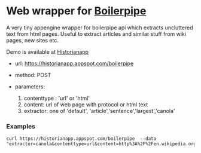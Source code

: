 
# Web wrapper for [Boilerpipe](https://code.google.com/p/boilerpipe/) 

  A very tiny appengine wrapper for boilerpipe api which extracts uncluttered text from html pages. Useful to extract articles and similar stuff from wiki pages, new sites etc. 
 
 
 Demo is available at [Historianapp](https://historianapp.appspot.com/boilerpipe)
 
 * url: https://historianapp.appspot.com/boilerpipe
 * method: POST
 * parameters:
  
   1. contenttype : 'url' or 'html'  
   2. content: url of web page with protocol or html text
   3. extractor: one of 'default', 'article','sentence','largest','canola'
   

### Examples

```
curl https://historianapp.appspot.com/boilerpipe  --data "extractor=canola&contenttype=url&content=http%3A%2F%2Fen.wikipedia.org%2Fwiki%2FEnglish_language"
```
 
   
 
 
 
 
